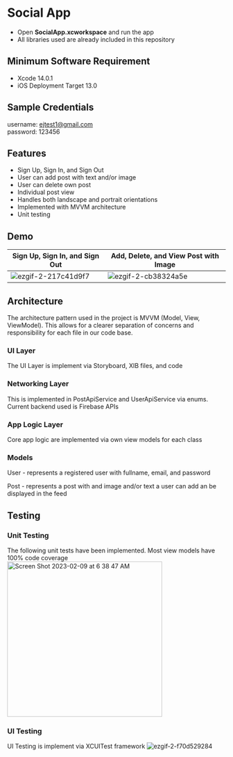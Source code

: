 # Social App

- Open **SocialApp.xcworkspace** and run the app
- All libraries used are already included in this repository

## Minimum Software Requirement
- Xcode 14.0.1
- iOS Deployment Target 13.0

## Sample Credentials
username: ejtest1@gmail.com\
password: 123456

## Features
- Sign Up, Sign In, and Sign Out
- User can add post with text and/or image
- User can delete own post
- Individual post view
- Handles both landscape and portrait orientations
- Implemented with MVVM architecture
- Unit testing

## Demo

| Sign Up, Sign In, and Sign Out | Add, Delete, and View Post with Image |
|--------------------------------|---------------------------------------|
|![ezgif-2-217c41d9f7](https://user-images.githubusercontent.com/1901338/217505472-74e44a69-6d4c-4b55-bfd9-b3a9cde835df.gif)|![ezgif-2-cb38324a5e](https://user-images.githubusercontent.com/1901338/217504924-a44642f6-fafb-4981-bba2-a03b1c3b7ece.gif)|

## Architecture
The architecture pattern used in the project is MVVM (Model, View, ViewModel). This allows for a clearer separation of concerns and responsibility for each file in our code base.

### UI Layer
The UI Layer is implement via Storyboard, XIB files, and code

### Networking Layer
This is implemented in PostApiService and UserApiService via enums. Current backend used is Firebase APIs

### App Logic Layer
Core app logic are implemented via own view models for each class

### Models

User - represents a registered user with fullname, email, and password

Post - represents a post with and image and/or text a user can add an be displayed in the feed

## Testing

### Unit Testing
The following unit tests have been implemented. Most view models have 100% code coverage\
<img width="357" alt="Screen Shot 2023-02-09 at 6 38 47 AM" src="https://user-images.githubusercontent.com/1901338/217672191-c96c588b-339a-4df5-af4d-a08f32a45c67.png">

### UI Testing
UI Testing is implement via XCUITest framework
![ezgif-2-f70d529284](https://user-images.githubusercontent.com/1901338/217688236-0e2dba43-abae-4790-9b75-af27b872970b.gif)

